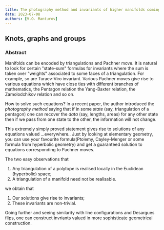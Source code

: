 ```yaml
---
title: The photography method and invariants of higher manifolds coming from common sense
date: 2023-07-08
authors: [V.O. Manturov]
---
```


## Knots, graphs and groups

### Abstract

Manifolds can be encoded by triangulations and Pachner move. It is natural to look for certain "state-sum" formulas for invariants where the sum is taken over "weights" associated to some faces of a triangulation. For example, so are Turaev-Viro invariant.
Various Pachner moves give rise to various equations which have close ties with different branches of mathematics, the Pentagon relation the Yang-Baxter relation, the Zamolodchikov relation and so on.

How to solve such equations? In a recent paper, the author introduced the *photography method* saying that if in some *state* (say, triangulation of a pentagon) one can recover the *data* (say, lengths, areas) for any other state then if we pass from one state to the other, the information will not change.

This extremely simply proved statement gives rise to solutions of any equations valued ...everywhere.. Just by looking at elementary geometry, you can use your favourite formula(Ptolemy, Cayley-Menger or some formula from hyperbolic geometry) and get a guaranteed solution to equations corresponding to Pachner moves.

The two easy observations that
1) Any triangulation of a polytope is realised locally in the Euclidean (hyperbolic) space;
2) A triangulation of a manifold need not be realisable.

we obtain that
1) Our solutions give rise to invariants;
2) These invariants are non-trivial.

Going further and seeing similarity with line configurations and Desargues flips, one can construct invriants valued in more sophisticate geometrical construction.



